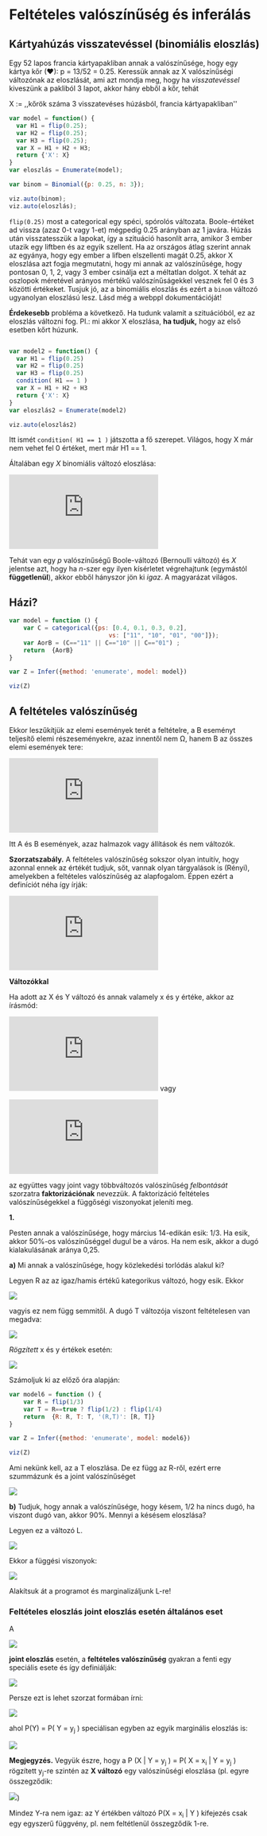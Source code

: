 # Feltételes valószínűség és inferálás

## Kártyahúzás visszatevéssel (binomiális eloszlás)

Egy 52 lapos francia kártyapakliban annak a valószínűsége, hogy egy kártya kőr (♥): p = 13/52 = 0.25. Keressük annak az X valószínűségi változónak az eloszlását, ami azt mondja meg, hogy ha _visszatevéssel_ kiveszünk a pakliból 3 lapot, akkor hány ebből a kőr, tehát

X := ,,kőrök száma 3 visszatevéses húzásból, francia kártyapakliban''

````javascript
var model = function() {
  var H1 = flip(0.25);
  var H2 = flip(0.25);
  var H3 = flip(0.25);
  var X = H1 + H2 + H3;
  return {'X': X}
}
var eloszlás = Enumerate(model);

var binom = Binomial({p: 0.25, n: 3});

viz.auto(binom);
viz.auto(eloszlás);
````

````flip(0.25)```` most a categorical egy spéci, spórolós változata. Boole-értéket ad vissza (azaz 0-t vagy 1-et) mégpedig 0.25 arányban az 1 javára. Húzás után visszatesszük a lapokat, így a szituáció hasonlít arra, amikor 3 ember utazik egy liftben és az egyik szellent. Ha az országos átlag szerint annak az egyánya, hogy egy ember a lifben elszellenti magát 0.25, akkor X eloszlása azt fogja megmutatni, hogy mi annak az valószínűsége, hogy pontosan 0, 1, 2, vagy 3 ember csinálja ezt a méltatlan dolgot. X tehát az oszlopok méretével arányos mértékű valószínűságekkel vesznek fel 0 és 3 közötti értékeket. Tusjuk jó, az a binomiális eloszlás és ezért a ````binom```` változó ugyanolyan eloszlású lesz. Lásd még a webppl dokumentációját!

**Érdekesebb** probléma a következő. Ha tudunk valamit a szituációból, ez az eloszlás változni fog. Pl.: mi akkor X eloszlása, **ha tudjuk,** hogy az első esetben kőrt húzunk. 

````javascript

var model2 = function() {
  var H1 = flip(0.25)
  var H2 = flip(0.25)
  var H3 = flip(0.25)
  condition( H1 == 1 )
  var X = H1 + H2 + H3
  return {'X': X}
}
var eloszlás2 = Enumerate(model2)

viz.auto(eloszlás2)
````

Itt ismét ````condition( H1 == 1 )```` játszotta a fő szerepet. Világos, hogy X már nem vehet fel 0 értéket, mert már H1 == 1.

Általában egy _X_ binomiális változó eloszlása:

[![\\ \Pr(X = k) = \binom{n}{k}p^k(1-p)^{n-k}](https://latex.codecogs.com/svg.latex?%5C%5C%20%5CPr(X%20%3D%20k)%20%3D%20%5Cbinom%7Bn%7D%7Bk%7Dp%5Ek(1-p)%5E%7Bn-k%7D)](#_)

Tehát van egy _p_ valószínűségű Boole-változó (Bernoulli változó) és _X_ jelentse azt, hogy ha _n_-szer egy ilyen kísérletet végrehajtunk (egymástól **függetlenül**), akkor ebből hányszor jön ki _igaz_. A magyarázat világos. 

## Házi?

````javascript
var model = function () {
    var C = categorical({ps: [0.4, 0.1, 0.3, 0.2], 
                            vs: ["11", "10", "01", "00"]});
    var AorB = (C=="11" || C=="10" || C=="01") ;
    return  {AorB} 
}

var Z = Infer({method: 'enumerate', model: model})

viz(Z)
````

## A feltételes valószínűség

Ekkor leszűkítjük az elemi események terét a feltételre, a B eseményt teljesítő elemi részeseményekre, azaz innentől nem Ω, hanem B az összes elemi események tere:

[![\\ \Pr(A\mid B)=\frac{\Pr (A\cdot B)}{\Pr B},\quad \Pr B\ne 0  \\ ](https://latex.codecogs.com/svg.latex?%5C%5C%20%5CPr(A%5Cmid%20B)%3D%5Cfrac%7B%5CPr%20(A%5Ccdot%20B)%7D%7B%5CPr%20B%7D%2C%5Cquad%20%5CPr%20B%5Cne%200%20%20%5C%5C%20)](#_)

Itt A és B események, azaz halmazok vagy állítások és nem változók. 

**Szorzatszabály.** A feltételes valószínűség sokszor olyan intuitív, hogy azonnal ennek az értékét tudjuk, sőt, vannak olyan tárgyalások is (Rényi), amelyekben a feltételes valószínűség az alapfogalom. Éppen ezért a definíciót néha így írják:

[![\\ \Pr(A\mid B)\cdot \Pr A= \Pr (A\cdot B) \\ ](https://latex.codecogs.com/svg.latex?%5C%5C%20%5CPr(A%5Cmid%20B)%5Ccdot%20%5CPr%20A%3D%20%5CPr%20(A%5Ccdot%20B)%20%5C%5C%20)](#_)

**Változókkal**

Ha adott az X és Y változó és annak valamely x és y értéke, akkor az írásmód:

[![\\ \Pr(X=x\mid Y=y)=\frac{\Pr (X=x\wedge Y=y)}{\Pr (Y=y)},\quad \Pr (Y=y)\ne 0 ](https://latex.codecogs.com/svg.latex?%5C%5C%20%5CPr(X%3Dx%5Cmid%20Y%3Dy)%3D%5Cfrac%7B%5CPr%20(X%3Dx%5Cwedge%20Y%3Dy)%7D%7B%5CPr%20(Y%3Dy)%7D%2C%5Cquad%20%5CPr%20(Y%3Dy)%5Cne%200%20)](#_)
vagy

[![\\ \Pr(X=x\mid Y=y)\cdot\Pr (Y=y)=\Pr (X=x\wedge Y=y)](https://latex.codecogs.com/svg.latex?%5C%5C%20%5CPr(X%3Dx%5Cmid%20Y%3Dy)%5Ccdot%5CPr%20(Y%3Dy)%3D%5CPr%20(X%3Dx%5Cwedge%20Y%3Dy))](#_)

az együttes vagy joint vagy többváltozós valószínűség _felbontását_ szorzatra **faktorizációnak** nevezzük. A faktorizáció feltételes valószínűségekkel a függőségi viszonyokat jeleníti meg.  

**1.** 

Pesten annak a valószínűsége, hogy március 14-edikán esik: 1/3. Ha esik, akkor 50%-os valószínűséggel dugul be a város. Ha nem esik, akkor a dugó kialakulásának aránya 0,25.   

**a)** Mi annak a valószínűsége, hogy közlekedési torlódás alakul ki?

Legyen R az az igaz/hamis értékű kategorikus változó, hogy esik. Ekkor 

<img src="https://render.githubusercontent.com/render/math?math=R%20%5C%3B~%20%5C%3B%5Ctext%7Bcategorical%7D(%5Ctext%7Bigaz%3A%7D%5C%3B%201%2F3%3B%5Ctext%7B%20hamis%3A%7D%5C%3B2%2F3)%20">

vagyis ez nem függ semmitől. A dugó T változója viszont feltételesen van megadva:  

<img src="https://render.githubusercontent.com/render/math?math=T%20%5C%3B~%5C%3B%20%5Ctext%7Bcategorical(igaz%2C%20ha%20R%3Digaz%3A%7D%5C%3B%201%2F2%3B%5C%3B%5Ctext%7Bigaz%2C%20ha%20R%3Dhamis%3A%20%7D%5C%3B1%2F2%3B%5C%3B%5Ctext%7Bhamis%2C%20ha%20R%3Digaz%3A%7D%5C%3B3%2F4%3B%5C%3B%5Ctext%7Bhamis%2C%20ha%20R%3Dhamis%3A%20%7D%5C%3B1%2F4%20%5Ctext%7B)%7D%20">

_Rögzített_ x és y értékek esetén:

<img src="https://render.githubusercontent.com/render/math?math=P(R%3Dx%2CT%3Dy)%3DP(T%3Dy%5Cmid%20R%3Dx%20)%5Ccdot%20P(R%3Dx)%20">  

Számoljuk ki az előző óra alapján:

````javascript
var model6 = function () {
    var R = flip(1/3)
    var T = R==true ? flip(1/2) : flip(1/4)
    return  {R: R, T: T, '(R,T)': [R, T]}
}

var Z = Infer({method: 'enumerate', model: model6})

viz(Z)
````

Ami nekünk kell, az a T eloszlása. De ez függ az R-ről, ezért erre szummázunk és a joint valószínűséget  

<img src="https://render.githubusercontent.com/render/math?math=P(T%3Dy)%3D%5Csum_%7Bx%3D%5Ctext%7Bigaz%2C%20hamis%7D%7D%20P(Y%3Dy%2C%20X%3Dx)%20%3D%20P(Y%3Dy%2C%20X%3Digaz)%2BP(Y%3Dy%2C%20X%3Dhamis)">


**b)** Tudjuk, hogy annak a valószínűsége, hogy késem, 1/2 ha nincs dugó, ha viszont dugó van, akkor 90%. Mennyi a késésem eloszlása? 

Legyen ez a változó L.

<img src="https://render.githubusercontent.com/render/math?math=L%5C%3B~%5C%3B%5Ctext%7Bcategorical(igaz%3A%7D%5C%3B1%5C%2C%3B%5Ctext%7Bha%20T%20igaz%7D%3B%5C%3B%5C%3B1%2F2%2C%5C%3B%5Ctext%7Bha%20T%20hamis%7D)">

Ekkor a függési viszonyok:

<img src="https://render.githubusercontent.com/render/math?math=P(R%3Dx%2CT%3Dy%2CL%3Dz)%3D%20P(L%3Dy%5Cmid%20T%3Dy)%5Ccdot%20P(T%3Dy%5Cmid%20R%3Dx)%5Ccdot%20P(R%3Dx)">

Alakítsuk át a programot és marginalizáljunk L-re!

### Feltételes eloszlás joint eloszlás esetén általános eset

A 

<img src="https://render.githubusercontent.com/render/math?math=P(X%2CY)%3A%3DP(X%3Dx_i%2CY%3Dy_j)%3A%3DP(X%3Dx_i%5Cwedge%20Y%3Dy_j)">

**joint eloszlás** esetén, a **feltételes valószínűség** gyakran a fenti egy speciális esete és így definiálják:

<img src="https://render.githubusercontent.com/render/math?math=P(X%7CY)%3A%3D%20P(X%3Dx_i%5Cmid%20Y%3Dy_i)">

Persze ezt is lehet szorzat formában írni:

<img src="https://render.githubusercontent.com/render/math?math=P(X%2CY)%3DP(X%3Dx_i%5Cwedge%20Y%3Dy_i)%3DP(X%3Dx_i%5Cmid%20Y%3Dy_i)%5Ccdot%20P(Y%3Dy_j)">

ahol P(Y) = P( Y = y<sub>j</sub> ) speciálisan egyben az egyik marginális eloszlás is:

<img src="https://render.githubusercontent.com/render/math?math=P(Y%3Dy_j)%3D%5Csum_i%20P(X%3Dx_i%2CY%3Dy_j)">

**Megjegyzés.** Vegyük észre, hogy a P (X | Y = y<sub>j</sub> ) = P( X = x<sub>i</sub> | Y = y<sub>j</sub> ) rögzített y<sub>j</sub>-re szintén az **X változó** egy valószínűségi eloszlása (pl. egyre összegződik: 

<img src="https://render.githubusercontent.com/render/math?math=%5Csum_%7Bi%7D%20P(X%3Dx_i%5Cmid%20Y%3Dy_i)%3D%5Csum_%7Bi%7D%5Cdfrac%7BP(X%3Dx_i%2CY%3Dy_j)%7D%7BP(Y%3Dy_j)%7D%3D%5Cdfrac%7B%5Csum_%7Bi%7DP(X%3Dx_i%2CY%3Dy_j)%7D%7BP(Y%3Dy_j)%7D%3D%5Cdfrac%7BP(Y%3Dy_j)%7D%7BP(Y%3Dy_j)%7D%3D1">)

Mindez Y-ra nem igaz: az Y értékben változó P(X = x<sub>i</sub> | Y ) kifejezés csak egy egyszerű függvény, pl. nem feltétlenül összegződik 1-re.



